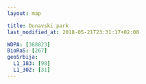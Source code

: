 ```yaml
---
layout: map

title: Dunavski park
last_modified_at: 2018-05-21T23:31:17+02:00

WDPA: [388823]
BioRaS: [267]
geoSrbija:
  L1_183: [98]
  L1_302: [31]
---
```

